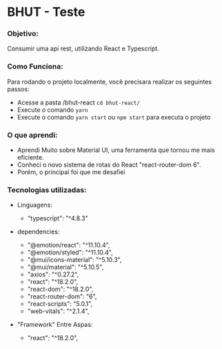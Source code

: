 <h1>BHUT - Teste</h1>
<h3>Objetivo:</h3>
    <p>
        Consumir uma api rest, utilizando React e Typescript.
    </p>
    


<h3>Como Funciona:</h3>
    <p>
        Para rodando o projeto localmente, você precisara realizar os seguintes passos:
    </p>
    
  * Acesse a pasta /bhut-react `cd bhut-react/`
  * Execute o comando `yarn`
  * Execute o comando `yarn start` ou `npm start` para executa o projeto
   


<h3> O que aprendi:</h3>

  * Aprendi Muito sobre Material UI, uma ferramenta que tornou me mais eficiente.
  * Conheci o novo sistema de rotas do React "react-router-dom 6".
  * Porém, o principal foi que me desafiei



<h3>Tecnologias utilizadas:</h3>

  - Linguagens:
    - "typescript": "^4.8.3"
    
  - dependencies:
    - "@emotion/react": "^11.10.4",
    - "@emotion/styled": "^11.10.4",
    - "@mui/icons-material": "^5.10.3",
    - "@mui/material": "^5.10.5",
    - "axios": "^0.27.2",
    - "react": "^18.2.0",
    - "react-dom": "^18.2.0",
    - "react-router-dom": "6",
    - "react-scripts": "5.0.1",
    - "web-vitals": "^2.1.4",

  - "Framework" Entre Aspas:
    - "react": "^18.2.0",
